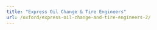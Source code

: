 ```yaml
---
title: "Express Oil Change & Tire Engineers"
url: /oxford/express-oil-change-and-tire-engineers-2/
---
```

